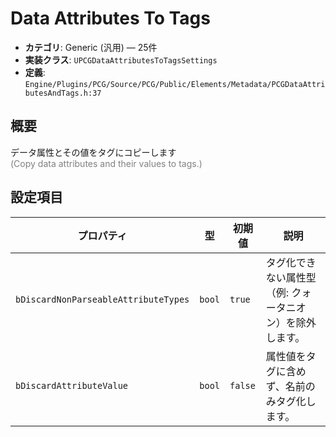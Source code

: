 # Data Attributes To Tags

- **カテゴリ**: Generic (汎用) — 25件
- **実装クラス**: `UPCGDataAttributesToTagsSettings`
- **定義**: `Engine/Plugins/PCG/Source/PCG/Public/Elements/Metadata/PCGDataAttributesAndTags.h:37`

## 概要

データ属性とその値をタグにコピーします<br><span style='color:gray'>(Copy data attributes and their values to tags.)</span>

## 設定項目


| プロパティ | 型 | 初期値 | 説明 |
| --- | --- | --- | --- |
| `bDiscardNonParseableAttributeTypes` | `bool` | `true` | タグ化できない属性型（例: クォータニオン）を除外します。 |
| `bDiscardAttributeValue` | `bool` | `false` | 属性値をタグに含めず、名前のみタグ化します。 |
